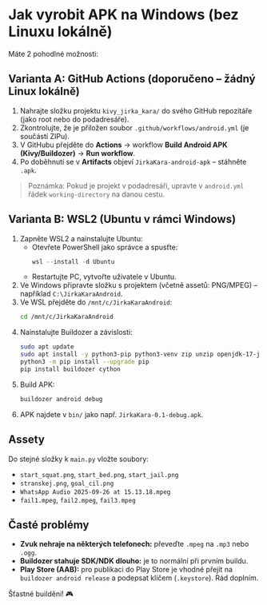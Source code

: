 # Jak vyrobit APK na Windows (bez Linuxu lokálně)

Máte 2 pohodlné možnosti:

## Varianta A: GitHub Actions (doporučeno – žádný Linux lokálně)
1. Nahrajte složku projektu `kivy_jirka_kara/` do svého GitHub repozitáře (jako root nebo do podadresáře).
2. Zkontrolujte, že je přiložen soubor `.github/workflows/android.yml` (je součástí ZIPu).
3. V GitHubu přejděte do **Actions** → workflow **Build Android APK (Kivy/Buildozer)** → **Run workflow**.
4. Po doběhnutí se v **Artifacts** objeví `JirkaKara-android-apk` – stáhněte `.apk`.

> Poznámka: Pokud je projekt v podadresáři, upravte v `android.yml` řádek `working-directory` na danou cestu.

## Varianta B: WSL2 (Ubuntu v rámci Windows)
1. Zapněte WSL2 a nainstalujte Ubuntu:
   - Otevřete PowerShell jako správce a spusťte:
     ```ps1
     wsl --install -d Ubuntu
     ```
   - Restartujte PC, vytvořte uživatele v Ubuntu.
2. Ve Windows připravte složku s projektem (včetně assetů: PNG/MPEG) – například `C:\JirkaKaraAndroid`.
3. Ve WSL přejděte do `/mnt/c/JirkaKaraAndroid`:
   ```bash
   cd /mnt/c/JirkaKaraAndroid
   ```
4. Nainstalujte Buildozer a závislosti:
   ```bash
   sudo apt update
   sudo apt install -y python3-pip python3-venv zip unzip openjdk-17-jdk
   python3 -m pip install --upgrade pip
   pip install buildozer cython
   ```
5. Build APK:
   ```bash
   buildozer android debug
   ```
6. APK najdete v `bin/` jako např. `JirkaKara-0.1-debug.apk`.

## Assety
Do stejné složky k `main.py` vložte soubory:
- `start_squat.png`, `start_bed.png`, `start_jail.png`
- `stranskej.png`, `goal_cil.png`
- `WhatsApp Audio 2025-09-26 at 15.13.18.mpeg`
- `fail1.mpeg`, `fail2.mpeg`, `fail3.mpeg`

## Časté problémy
- **Zvuk nehraje na některých telefonech:** převeďte `.mpeg` na `.mp3` nebo `.ogg`.
- **Buildozer stahuje SDK/NDK dlouho:** je to normální při prvním buildu.
- **Play Store (AAB):** pro publikaci do Play Store je vhodné přejít na `buildozer android release` a podepsat klíčem (`.keystore`). Rád doplním.

Šťastné buildění! 🎮
